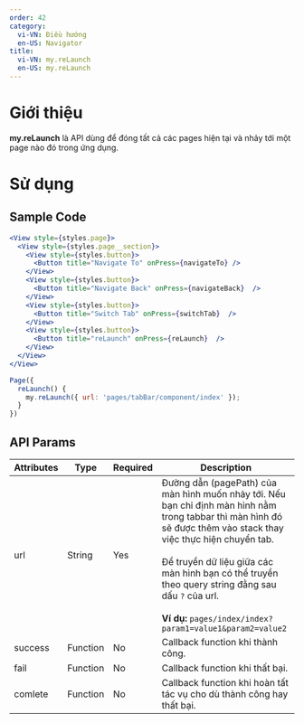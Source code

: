 ```yaml
---
order: 42
category:
  vi-VN: Điều hướng
  en-US: Navigator
title: 
  vi-VN: my.reLaunch
  en-US: my.reLaunch
---
```


# Giới thiệu

**my.reLaunch** là API dùng để đóng tất cả các pages hiện tại và nhảy tới một page nào đó trong ứng dụng.

# Sử dụng

## Sample Code

```jsx
<View style={styles.page}>
  <View style={styles.page__section}>
    <View style={styles.button}>
      <Button title="Navigate To" onPress={navigateTo} />
    </View>
    <View style={styles.button}>
      <Button title="Navigate Back" onPress={navigateBack}  />
    </View>
    <View style={styles.button}>
      <Button title="Switch Tab" onPress={switchTab}  />
    </View>
    <View style={styles.button}>
      <Button title="reLaunch" onPress={reLaunch}  />
    </View>
  </View>
</View>
```

```js
Page({
  reLaunch() {
    my.reLaunch({ url: 'pages/tabBar/component/index' });
  }
})
```

## API Params

| Attributes | Type     | Required | Description |
| ---------- | -------- | -------- | ------------------------------------------------------------------------------------------------------------------------------------------------------------------------------------------------------------------------------------------------------------------------------------------------------------------------------- |
| url        | String   | Yes      | Đường dẫn (pagePath) của màn hình muốn nhảy tới. Nếu bạn chỉ định màn hình nằm trong tabbar thì màn hình đó sẽ được thêm vào stack thay việc thực hiện chuyển tab. <br><br> Để truyền dữ liệu giữa các màn hình bạn có thể truyền theo query string đằng sau dấu `?` của url. <br><br>**Ví dụ:** `pages/index/index?param1=value1&param2=value2` |
| success    | Function | No       | Callback function khi thành công.                                                                                                                                                                                                                                                                                               |
| fail       | Function | No       | Callback function khi thất bại.                                                                                                                                                                                                                                                                                                 |
| comlete    | Function | No       | Callback function khi hoàn tất tác vụ cho dù thành công hay thất bại.                                                                                                            |
